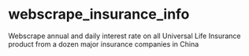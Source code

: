 # webscrape_insurance_info
Webscrape annual and daily interest rate on all Universal Life Insurance product from a dozen major insurance companies in China
